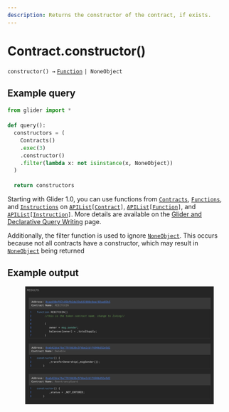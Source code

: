 ```yaml
---
description: Returns the constructor of the contract, if exists.
---
```


# Contract.constructor()

`constructor() →` [`Function`](../callable/function/) `| NoneObject`

## Example query

```python
from glider import *

def query():
  constructors = (
    Contracts()
    .exec(3)
    .constructor()
    .filter(lambda x: not isinstance(x, NoneObject))
  )

  return constructors
```

Starting with Glider 1.0, you can use functions from [`Contracts`](../contracts/), [`Functions`](../callables/functions/), and [`Instructions`](../instructions/) on [`APIList`](../iterables/apilist.md)`[`[`Contract`](./)`]`, [`APIList`](../iterables/apilist.md)`[`[`Function`](../callable/function/)`]`, and [`APIList`](../iterables/apilist.md)`[`[`Instruction`](../instruction/)`]`. More details are available on the [Glider and Declarative Query Writing](../../glider-and-declarative-query-writing.md) page.

Additionally, the filter function is used to ignore [`NoneObject`](../internal/noneobject/). This occurs because not all contracts have a constructor, which may result in [`NoneObject`](../internal/noneobject/) being returned

## Example output

<figure><img src="../../.gitbook/assets/image (1) (1) (1) (1) (1) (1) (1) (1) (1) (1) (1) (1) (1) (1) (1) (1) (1) (1) (1) (1) (1) (1).png" alt=""><figcaption></figcaption></figure>
